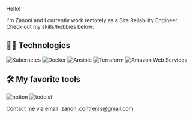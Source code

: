 Hello!

I'm Zanoni and I currently work remotely as a Site Reliability Engineer. Check out my skills/hobbies below:

## 👨‍💻 Technologies

![Kubernetes](https://img.shields.io/badge/-Kubernetes-000000?style=flat-square&logo=kubernetes)
![Docker](https://img.shields.io/badge/-Docker-000000?style=flat-square&logo=docker)
![Ansible](https://img.shields.io/badge/-Ansible-000000?style=flat-square&logo=ansible)
![Terraform](https://img.shields.io/badge/-Terraform-623CE4?style=flat-square&logo=terraform)
![Amazon Web Services](https://img.shields.io/badge/-AWS-FF9900?style=flat-square&logo=amazon-aws)


## 🛠 My favorite tools
![notion](https://img.shields.io/badge/-Notion-000000?style=flat-square&logo=notion)
![todoist](https://img.shields.io/badge/-todoist-E44332?style=flat-square&logo=todoist)

Contact me via email: zanoni.contreras@gmail.com